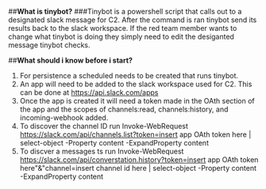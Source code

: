##**What is tinybot?**
###Tinybot is a powershell script that calls out to a designated slack message for C2. After the command is ran tinybot send its results back to the slack workspace. 
If the red team member wants to change what tinybot is doing they simply need to edit the desiganted message tinybot checks. 

##**What should i know before i start?**
1) For persistence a scheduled needs to be created that runs tinybot.  
2) An app will need to be added to the slack workspace used for C2. This can be done at https://api.slack.com/apps 
3) Once the app is created it will need a token made in the OAth section of the app and the scopes of channels:read, channels:history, and 
incoming-webhook added.
4) To discover the channel ID run Invoke-WebRequest https://slack.com/api/channels.list?token=insert app OAth token here | select-object -Property content -ExpandProperty content
5) To discver a messages ts run Invoke-WebRequest https://slack.com/api/converstation.history?token=insert app OAth token here"&"channel=insert channel id here | select-object -Property content -ExpandProperty content
